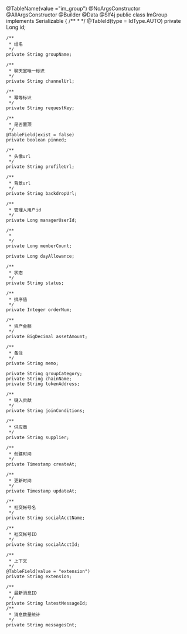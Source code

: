 @TableName(value ="im_group")
@NoArgsConstructor
@AllArgsConstructor
@Builder
@Data
@Slf4j
public class ImGroup implements Serializable {
/**
*
*/
@TableId(type = IdType.AUTO)
private Long id;

    /**
     * 组名
     */
    private String groupName;

    /**
     * 聊天室唯一标识
     */
    private String channelUrl;

    /**
     * 幂等标识
     */
    private String requestKey;

    /**
     * 是否置顶
     */
    @TableField(exist = false)
    private boolean pinned;

    /**
     * 头像url
     */
    private String profileUrl;

    /**
     * 背景url
     */
    private String backdropUrl;

    /**
     * 管理人用户id
     */
    private Long managerUserId;

    /**
     *
     */
    private Long memberCount;

    private Long dayAllowance;

    /**
     * 状态
     */
    private String status;

    /**
     * 排序值
     */
    private Integer orderNum;

    /**
     * 资产金额
     */
    private BigDecimal assetAmount;

    /**
     * 备注
     */
    private String memo;

    private String groupCategory;
    private String chainName;
    private String tokenAddress;

    /**
     * 键入贡献
     */
    private String joinConditions;

    /**
     * 供应商
     */
    private String supplier;

    /**
     * 创建时间
     */
    private Timestamp createAt;

    /**
     * 更新时间
     */
    private Timestamp updateAt;

    /**
     * 社交帐号名
     */
    private String socialAcctName;

    /**
     * 社交帐号ID
     */
    private String socialAcctId;

    /**
     * 上下文
     */
    @TableField(value = "extension")
    private String extension;

    /**
     * 最新消息ID
     */
    private String latestMessageId;
    /**
     * 消息数量统计
     */
    private String messagesCnt;
